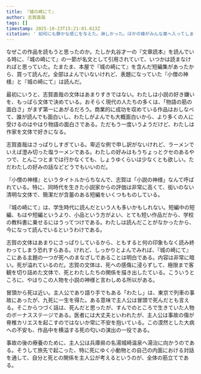 ```yaml
---
title: 『城の崎にて』
author: 志賀直哉
tags: []
timestamp: 2025-10-23T15:21:01.613Z
citation: ' 如何にも静かな感じを与えた。淋しかった。ほかの蜂がみんな巣へ入ってしまった日暮れ、冷たい瓦の上に一つ残った死骸を見ることは淋しかった。'
---
```

なぜこの作品を読もうと思ったのか。たしか丸谷才一の『文章読本』を読んでいる時に、『城の崎にて』の一節が名文として引用されていて、いつかは読まなければと思っていた。たまたま、本屋で『城の崎にて』を含んだ短編集があったから、買って読んだ。全部はよんでいないけれど、表題になっていた『小僧の神様』と『城の崎にて』は読んだ。

最初にいうと、志賀直哉の文体はあまりすきではない。わたしは小説の好き嫌いを、もっぱら文体で決めている。おそらく現代の人たちの多くは、「物語の筋の面白さ」がまず第一にあがるだろう。商業的に成功を収めている作品はおしなべて、誰が読んでも面白いし、わたしがよんでも大概面白いから、より多くの人に受けるのはやはり物語の面白さである。ただもう一度いうようだけど、わたしは作家を文体で好きになる。

志賀直哉はさっぱりしすぎている。卑近な例で申し訳がないけれど、ラーメンでいえば澄み切った塩ラーメンである。わたしの好みはもうちょっとクセのあるやつで、とんこつとまでは行かなくても、しょうゆくらいは少なくとも欲しい。ただわたしの好みの話などどうでもいいのだ。

『小僧の神様』というタイトルからちなんで、志賀は「小説の神様」なんて呼ばれている。特に、同時代を生きた小説家からの評価は非常に高くて、衒いのない清明な文体で、簡潔だが含蓄のある短編をいくつもものしている。

『城の崎にて』は、学生時代に読んだという人も多いかもしれない。短編中の短編、もはや短編というより、小品という方がよい、とても短い作品だから、学校の教科書に乗せるにはうってつけである。わたしは読んだことがなかったから、今になって読んでいるというわけである。

志賀の文体はあまりにさっぱりしているから、ともすると何の印象もなく読み終わってしまう恐れすらある。けれど、しっかりとよんでみれば、『城の崎にて』こにある主題の一つが死へのまなざしであることは明白である。内容は非常に暗い。死が溢れているのだ。志賀の文体は、死への感傷に浸らずして、極限まで客観を切り詰めた文体で、死とわたしたちの関係を描き出したている。こういうところに、やはりこの人物を小説の神様と言わしめる所以がある。

冒頭から死は近い。主人公であり語り手でもある「わたし」は、東京で列車の事故にあったが、九死に一生を得た。ある意味で主人公は冒頭で死んだとも言える。そこからつづく話は、死んだと思ったが、すんでのところで生きていた人物のボーナスステージである。医者には大丈夫といわれたが、主人公は事故の傷が脊椎カリエスを起こすのではないか常に不安を抱いている。この漠然とした大病への不安も、作品中を横溢する死の匂いの演出の一役である。

事故の後の療養のために、主人公は兵庫県の名湯城崎温泉へ湯治に向かうのである。そうして旅先で起こった、特に死にゆく小動物との自己の内面における対話を通して、自分と死との関係を主人公が考えるというのが、全体の筋立てである。
